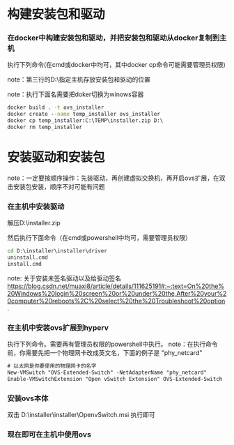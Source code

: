 # 构建安装包和驱动
### 在docker中构建安装包和驱动，并把安装包和驱动从docker复制到主机

执行下列命令(在cmd或docker中均可，其中docker cp命令可能需要管理员权限)

note：第三行的D:\指定主机存放安装包和驱动的位置

note：执行下面名需要把doker切换为winows容器

~~~bat
docker build . -t ovs_installer
docker create --name temp_installer ovs_installer
docker cp temp_installer:C:\TEMP\installer.zip D:\
docker rm temp_installer
~~~


# 安装驱动和安装包
note：一定要按顺序操作：先装驱动，再创建虚拟交换机，再开启ovs扩展，在双击安装包安装，顺序不对可能有问题

### 在主机中安装驱动

解压D:\installer.zip

然后执行下面命令（在cmd或powershell中均可，需要管理员权限）

~~~cmd
cd D:\installer\installer\driver
uninstall.cmd
install.cmd
~~~

note: 关于安装未签名驱动以及给驱动签名 https://blog.csdn.net/muaxi8/article/details/111625191#:~:text=On%20the%20Windows%20login%20screen%20or%20under%20the,After%20your%20computer%20reboots%2C%20select%20the%20Troubleshoot%20option.

### 在主机中安装ovs扩展到hyperv

执行下列命令。需要再有管理员权限的powershell中执行。
note：在执行命令前，你需要先把一个物理网卡改成英文名，下面的例子是 "phy_netcard"

~~~ps
# 以太网是你要使用的物理网卡的名字
New-VMSwitch "OVS-Extended-Switch" -NetAdapterName "phy_netcard"
Enable-VMSwitchExtension "Open vSwitch Extension" OVS-Extended-Switch
~~~



### 安装ovs本体

双击 D:\installer\installer\OpenvSwitch.msi 执行即可

### 现在即可在主机中使用ovs




